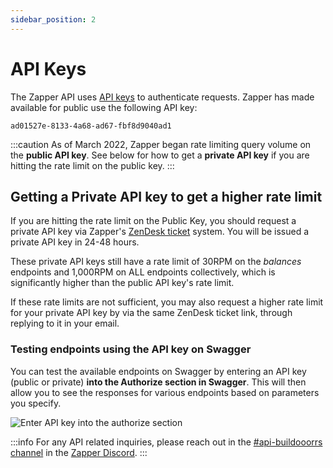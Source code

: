 ```yaml
---
sidebar_position: 2
---
```


# API Keys

The Zapper API uses
[API keys](https://swagger.io/docs/specification/authentication/api-keys/) to
authenticate requests. Zapper has made available for public use the following
API key:

`ad01527e-8133-4a68-ad67-fbf8d9040ad1`

:::caution As of March 2022, Zapper began rate limiting query volume on the
**public API key**. See below for how to get a **private API key** if you are
hitting the rate limit on the public key. :::

## Getting a Private API key to get a higher rate limit

If you are hitting the rate limit on the Public Key, you should request a
private API key via Zapper's
[ZenDesk ticket](https://zapperfi.zendesk.com/hc/en-us/requests/new) system. You
will be issued a private API key in 24-48 hours.

These private API keys still have a rate limit of 30RPM on the _balances_
endpoints and 1,000RPM on ALL endpoints collectively, which is significantly
higher than the public API key's rate limit.

If these rate limits are not sufficient, you may also request a higher rate
limit for your private API key by via the same ZenDesk ticket link, through
replying to it in your email.

### Testing endpoints using the API key on Swagger

You can test the available endpoints on Swagger by entering an API key (public
or private) **into the Authorize section in Swagger**. This will then allow you
to see the responses for various endpoints based on parameters you specify.

![Enter API key into the authorize section](../../static/img/assets/swagger-auth.png)

:::info For any API related inquiries, please reach out in the
[#api-buildooorrs channel](https://discord.com/channels/647279669388771329/650654989202489354)
in the [Zapper Discord](https://zapper.fi/discord). :::
